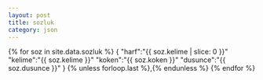 ```yaml
---
layout: post
title: sozluk
category: json
---
```



{% for soz in site.data.sozluk %}
  {
    "harf":"{{ soz.kelime | slice: 0 }}"
    "kelime":"{{ soz.kelime }}"
    "koken":"{{ soz.koken }}"
    "dusunce":"{{ soz.dusunce }}"
  }
  {% unless forloop.last %},{% endunless %}
{% endfor %}
